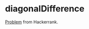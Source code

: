# diagonalDifference
[Problem](https://www.hackerrank.com/challenges/diagonal-difference/problem) from Hackerrank.
